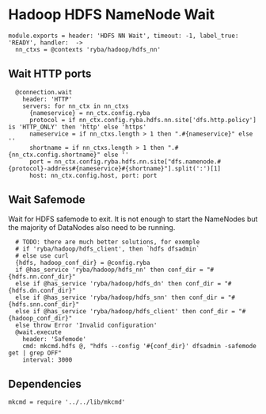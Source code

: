 
# Hadoop HDFS NameNode Wait

    module.exports = header: 'HDFS NN Wait', timeout: -1, label_true: 'READY', handler:  ->
      nn_ctxs = @contexts 'ryba/hadoop/hdfs_nn'

## Wait HTTP ports

      @connection.wait
        header: 'HTTP'
        servers: for nn_ctx in nn_ctxs
          {nameservice} = nn_ctx.config.ryba
          protocol = if nn_ctx.config.ryba.hdfs.nn.site['dfs.http.policy'] is 'HTTP_ONLY' then 'http' else 'https'
          nameservice = if nn_ctxs.length > 1 then ".#{nameservice}" else ''
          shortname = if nn_ctxs.length > 1 then ".#{nn_ctx.config.shortname}" else ''
          port = nn_ctx.config.ryba.hdfs.nn.site["dfs.namenode.#{protocol}-address#{nameservice}#{shortname}"].split(':')[1]
          host: nn_ctx.config.host, port: port

## Wait Safemode

Wait for HDFS safemode to exit. It is not enough to start the NameNodes but the
majority of DataNodes also need to be running.

      # TODO: there are much better solutions, for exemple
      # if 'ryba/hadoop/hdfs_client', then `hdfs dfsadmin`
      # else use curl
      {hdfs, hadoop_conf_dir} = @config.ryba
      if @has_service 'ryba/hadoop/hdfs_nn' then conf_dir = "#{hdfs.nn.conf_dir}"
      else if @has_service 'ryba/hadoop/hdfs_dn' then conf_dir = "#{hdfs.dn.conf_dir}"
      else if @has_service 'ryba/hadoop/hdfs_snn' then conf_dir = "#{hdfs.snn.conf_dir}"
      else if @has_service 'ryba/hadoop/hdfs_client' then conf_dir = "#{hadoop_conf_dir}"
      else throw Error 'Invalid configuration'
      @wait.execute
        header: 'Safemode'
        cmd: mkcmd.hdfs @, "hdfs --config '#{conf_dir}' dfsadmin -safemode get | grep OFF"
        interval: 3000

## Dependencies

    mkcmd = require '../../lib/mkcmd'
